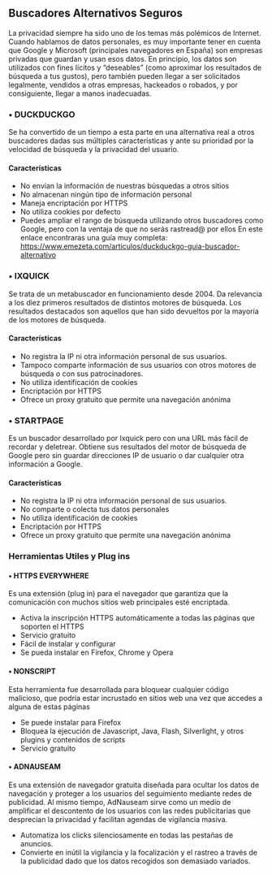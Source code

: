 ## Buscadores Alternativos Seguros

La privacidad siempre ha sido uno de los temas más polémicos de Internet. Cuando hablamos de datos personales, es muy importante tener en cuenta que Google y Microsoft (principales navegadores en España) son empresas privadas que guardan y usan esos datos.
En principio, los datos son utilizados con fines lícitos y “deseables” (como aproximar los resultados de búsqueda a tus gustos), pero también pueden llegar a ser solicitados legalmente, vendidos a otras empresas, hackeados o robados, y por consiguiente, llegar a manos inadecuadas.

### •	DUCKDUCKGO
Se ha convertido de un tiempo a esta parte en una alternativa real a otros buscadores dadas sus múltiples características y ante su prioridad por la velocidad de búsqueda y la privacidad del usuario.

#### Características
*	No envían la información de nuestras búsquedas a otros sitios
*	No almacenan ningún tipo de información personal
*	Maneja encriptación por HTTPS
*	No utiliza cookies por defecto
*	Puedes ampliar el rango de búsqueda utilizando otros buscadores como Google, pero con la ventaja de que no serás rastread@ por ellos
En este enlace encontraras una guía muy completa:
https://www.emezeta.com/articulos/duckduckgo-guia-buscador-alternativo

### •	IXQUICK
Se trata de un metabuscador en funcionamiento desde 2004. Da relevancia a los diez primeros resultados de distintos motores de búsqueda. Los resultados destacados son aquellos que han sido devueltos por la mayoría de los motores de búsqueda.

#### Características
*	No registra la IP ni otra información personal de sus usuarios.
*	Tampoco comparte información de sus usuarios con otros motores de búsqueda o con sus patrocinadores.
*	No utiliza identificación de cookies
*	Encriptación por HTTPS
*	Ofrece un proxy gratuito que permite una navegación anónima

### •	STARTPAGE
Es un buscador desarrollado por Ixquick pero con una URL más fácil de recordar y deletrear. Obtiene sus resultados del motor de búsqueda de Google pero sin guardar direcciones IP de usuario o dar cualquier otra información a Google.

#### Características
*	No registra la IP ni otra información personal de sus usuarios.
*	No comparte o colecta tus datos personales
*	No utiliza identificación de cookies
*	Encriptación por HTTPS
*	Ofrece un proxy gratuito que permite una navegación anónima


### Herramientas Utiles y Plug ins

#### •	HTTPS EVERYWHERE
Es una extensión (plug in) para el navegador que garantiza que la comunicación con muchos sitios web principales esté encriptada.
*	Activa la inscripción HTTPS automáticamente a todas las páginas que  soporten el HTTPS
*	Servicio gratuito
*	Fácil de instalar y configurar
*	Se pueda instalar en Firefox, Chrome y Opera

#### •	NONSCRIPT
Esta herramienta fue desarrollada para bloquear cualquier código malicioso, que podría estar incrustado en sitios web una vez que accedes a alguna de estas páginas
*	Se puede instalar para Firefox
*	Bloquea la ejecución de Javascript, Java, Flash, Silverlight, y otros plugins y contenidos de scripts
*	Servicio gratuito

#### •	ADNAUSEAM
Es una extensión de navegador gratuita diseñada para ocultar los datos de navegación y proteger a los usuarios del seguimiento mediante redes de publicidad. Al mismo tiempo, AdNauseam sirve como un medio de amplificar el descontento de los usuarios con las redes publicitarias que desprecian la privacidad y facilitan agendas de vigilancia masiva.
*	Automatiza los clicks silenciosamente en todas las pestañas de anuncios.
*	Convierte en inútil la vigilancia y la focalización y el rastreo a través de la publicidad dado que los datos recogidos son demasiado variados.

